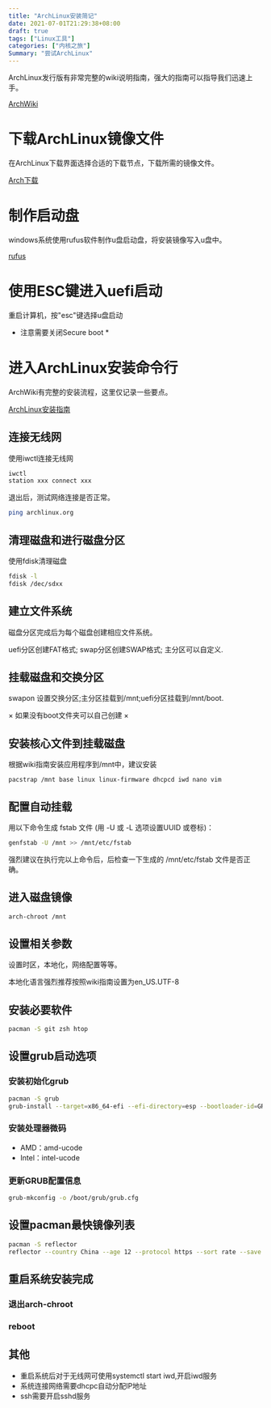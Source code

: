 ```yaml
---
title: "ArchLinux安装简记"
date: 2021-07-01T21:29:38+08:00
draft: true
tags: ["Linux工具"]
categories: ["内核之旅"]
Summary: "尝试ArchLinux"
---
```

ArchLinux发行版有非常完整的wiki说明指南，强大的指南可以指导我们迅速上手。

[ArchWiki](https://wiki.archlinux.org)

# 下载ArchLinux镜像文件
在ArchLinux下载界面选择合适的下载节点，下载所需的镜像文件。

[Arch下载](https://archlinux.org/download/)

# 制作启动盘
windows系统使用rufus软件制作u盘启动盘，将安装镜像写入u盘中。

[rufus](https://rufus.ie/en_US/)

# 使用ESC键进入uefi启动
重启计算机，按"esc"键选择u盘启动

* 注意需要关闭Secure boot *

# 进入ArchLinux安装命令行

ArchWiki有完整的安装流程，这里仅记录一些要点。

[ArchLinux安装指南](https://wiki.archlinux.org/title/Installation_guide_(%E7%AE%80%E4%BD%93%E4%B8%AD%E6%96%87))

## 连接无线网
使用iwctl连接无线网

```bash
iwctl
station xxx connect xxx
```

退出后，测试网络连接是否正常。

```bash
ping archlinux.org
```

## 清理磁盘和进行磁盘分区
使用fdisk清理磁盘
```bash
fdisk -l
fdisk /dec/sdxx
```

## 建立文件系统
磁盘分区完成后为每个磁盘创建相应文件系统。

uefi分区创建FAT格式;
swap分区创建SWAP格式;
主分区可以自定义.

## 挂载磁盘和交换分区
swapon 设置交换分区;主分区挂载到/mnt;uefi分区挂载到/mnt/boot.

× 如果没有boot文件夹可以自己创建 × 

## 安装核心文件到挂载磁盘
根据wiki指南安装应用程序到/mnt中，建议安装

```
pacstrap /mnt base linux linux-firmware dhcpcd iwd nano vim
```

## 配置自动挂载

用以下命令生成 fstab 文件 (用 -U 或 -L 选项设置UUID 或卷标)：
```bash
genfstab -U /mnt >> /mnt/etc/fstab
```
强烈建议在执行完以上命令后，后检查一下生成的 /mnt/etc/fstab 文件是否正确。 

## 进入磁盘镜像
```bash
arch-chroot /mnt
```

## 设置相关参数

设置时区，本地化，网络配置等等。

本地化语言强烈推荐按照wiki指南设置为en_US.UTF-8

## 安装必要软件

```bash
pacman -S git zsh htop
```

## 设置grub启动选项

### 安装初始化grub

```bash
pacman -S grub
grub-install --target=x86_64-efi --efi-directory=esp --bootloader-id=GRUB
```

### 安装处理器微码

- AMD：amd-ucode
- Intel：intel-ucode

### 更新GRUB配置信息

```bash
grub-mkconfig -o /boot/grub/grub.cfg
```

## 设置pacman最快镜像列表

```bash
pacman -S reflector
reflector --country China --age 12 --protocol https --sort rate --save /etc/pacman.d/mirrorlist
```


## 重启系统安装完成

### 退出arch-chroot

### reboot

## 其他

- 重启系统后对于无线网可使用systemctl start iwd,开启iwd服务
- 系统连接网络需要dhcpc自动分配IP地址
- ssh需要开启sshd服务